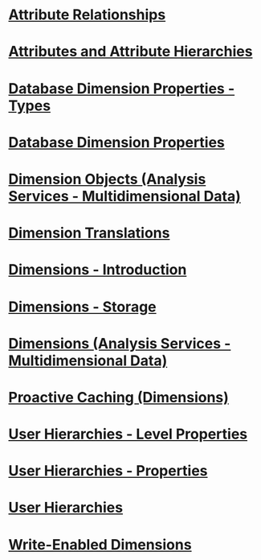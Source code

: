 # [Attribute Relationships](attribute-relationships.md)
# [Attributes and Attribute Hierarchies](attributes-and-attribute-hierarchies.md)
# [Database Dimension Properties - Types](database-dimension-properties-types.md)
# [Database Dimension Properties](database-dimension-properties.md)
# [Dimension Objects (Analysis Services - Multidimensional Data)](dimension-objects-analysis-services-multidimensional-data.md)
# [Dimension Translations](dimension-translations.md)
# [Dimensions - Introduction](dimensions-introduction.md)
# [Dimensions - Storage](dimensions-storage.md)
# [Dimensions (Analysis Services - Multidimensional Data)](dimensions-analysis-services-multidimensional-data.md)
# [Proactive Caching (Dimensions)](proactive-caching-dimensions.md)
# [User Hierarchies - Level Properties](user-hierarchies-level-properties.md)
# [User Hierarchies - Properties](user-hierarchies-properties.md)
# [User Hierarchies](user-hierarchies.md)
# [Write-Enabled Dimensions](write-enabled-dimensions.md)
